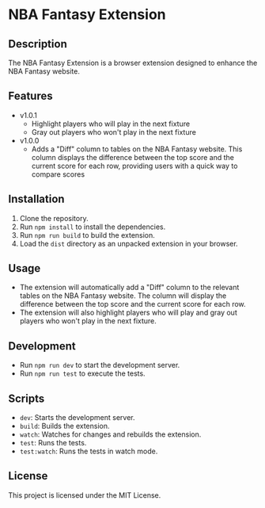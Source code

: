 # NBA Fantasy Extension

## Description

The NBA Fantasy Extension is a browser extension designed to enhance the NBA Fantasy website.

## Features

- v1.0.1
  - Highlight players who will play in the next fixture
  - Gray out players who won't play in the next fixture
- v1.0.0
  - Adds a "Diff" column to tables on the NBA Fantasy website. This column displays the difference between the top score and the current score for each row, providing users with a quick way to compare scores

## Installation

1. Clone the repository.
2. Run `npm install` to install the dependencies.
3. Run `npm run build` to build the extension.
4. Load the `dist` directory as an unpacked extension in your browser.

## Usage

- The extension will automatically add a "Diff" column to the relevant tables on the NBA Fantasy website. The column will display the difference between the top score and the current score for each row.
- The extension will also highlight players who will play and gray out players who won't play in the next fixture.

## Development

- Run `npm run dev` to start the development server.
- Run `npm run test` to execute the tests.

## Scripts

- `dev`: Starts the development server.
- `build`: Builds the extension.
- `watch`: Watches for changes and rebuilds the extension.
- `test`: Runs the tests.
- `test:watch`: Runs the tests in watch mode.

## License

This project is licensed under the MIT License.
